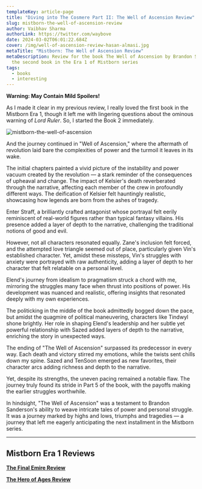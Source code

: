 ```yaml
---
templateKey: article-page
title: "Diving into The Cosmere Part II: The Well of Ascension Review"
slug: mistborn-the-well-of-ascension-review
author: Vaibhav Sharma
authorLink: https://twitter.com/waybove
date: 2024-03-02T06:01:22.684Z
cover: /img/well-of-ascension-review-hasan-almasi.jpg
metaTitle: "Mistborn: The Well of Ascension Review"
metaDescription: Review for the book The Well of Ascension by Brandon Sanderson,
  the second book in the Era 1 of Mistborn series
tags:
  - books
  - interesting
---
```

**Warning: May Contain Mild Spoilers!**

As I made it clear in my previous review, I really loved the first book in the Mistborn Era 1, though it left me with lingering questions about the ominous warning of *Lord Ruler*. So, I started the Book 2 immediately.

![mistborn-the-well-of-ascension](/img/mistborn-the-well-of-ascension.jpg "Mistborn: The Well of Ascension")

And the journey continued in "Well of Ascension," where the aftermath of revolution laid bare the complexities of power and the turmoil it leaves in its wake.

The initial chapters painted a vivid picture of the instability and power vacuum created by the revolution — a stark reminder of the consequences of upheaval and change. The impact of Kelsier's death reverberated through the narrative, affecting each member of the crew in profoundly different ways. The deification of Kelsier felt hauntingly realistic, showcasing how legends are born from the ashes of tragedy.

Enter Straff, a brilliantly crafted antagonist whose portrayal felt eerily reminiscent of real-world figures rather than typical fantasy villains. His presence added a layer of depth to the narrative, challenging the traditional notions of good and evil.

However, not all characters resonated equally. Zane's inclusion felt forced, and the attempted love triangle seemed out of place, particularly given Vin's established character. Yet, amidst these missteps, Vin's struggles with anxiety were portrayed with raw authenticity, adding a layer of depth to her character that felt relatable on a personal level.

Elend's journey from idealism to pragmatism struck a chord with me, mirroring the struggles many face when thrust into positions of power. His development was nuanced and realistic, offering insights that resonated deeply with my own experiences.

The politicking in the middle of the book admittedly bogged down the pace, but amidst the quagmire of political maneuvering, characters like Tindwyl shone brightly. Her role in shaping Elend's leadership and her subtle yet powerful relationship with Sazed added layers of depth to the narrative, enriching the story in unexpected ways.

The ending of "The Well of Ascension" surpassed its predecessor in every way. Each death and victory stirred my emotions, while the twists sent chills down my spine. Sazed and TenSoon emerged as new favorites, their character arcs adding richness and depth to the narrative.

Yet, despite its strengths, the uneven pacing remained a notable flaw. The journey truly found its stride in Part 5 of the book, with the payoffs making the earlier struggles worthwhile.

In hindsight, "The Well of Ascension" was a testament to Brandon Sanderson's ability to weave intricate tales of power and personal struggle. It was a journey marked by highs and lows, triumphs and tragedies — a journey that left me eagerly anticipating the next installment in the Mistborn series.

---

## Mistborn Era 1 Reviews

**[The Final Emire Review](https://theleakycauldronblog.com/blog/mistborn-the-final-empire-review)**

**[The Hero of Ages Review](https://theleakycauldronblog.com/blog/mistborn-the-hero-of-ages-review)**